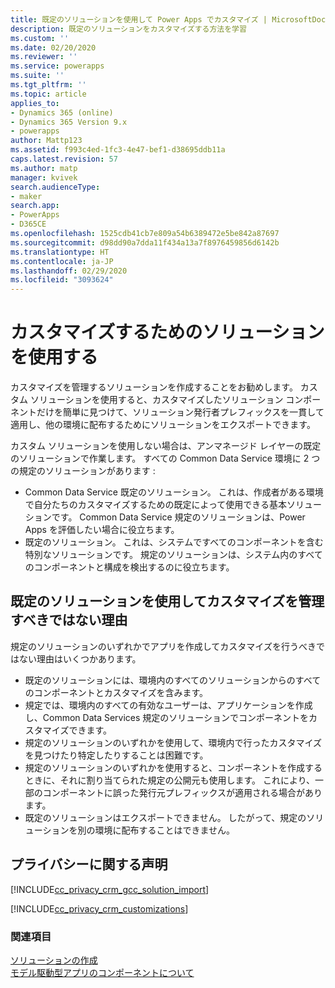 ```yaml
---
title: 既定のソリューションを使用して Power Apps でカスタマイズ | MicrosoftDocs
description: 既定のソリューションをカスタマイズする方法を学習
ms.custom: ''
ms.date: 02/20/2020
ms.reviewer: ''
ms.service: powerapps
ms.suite: ''
ms.tgt_pltfrm: ''
ms.topic: article
applies_to:
- Dynamics 365 (online)
- Dynamics 365 Version 9.x
- powerapps
author: Mattp123
ms.assetid: f993c4ed-1fc3-4e47-bef1-d38695ddb11a
caps.latest.revision: 57
ms.author: matp
manager: kvivek
search.audienceType:
- maker
search.app:
- PowerApps
- D365CE
ms.openlocfilehash: 1525cdb41cb7e809a54b6389472e5be842a87697
ms.sourcegitcommit: d98dd90a7dda11f434a13a7f8976459856d6142b
ms.translationtype: HT
ms.contentlocale: ja-JP
ms.lasthandoff: 02/29/2020
ms.locfileid: "3093624"
---
```

# <a name="use-a-solution-to-customize"></a>カスタマイズするためのソリューションを使用する
カスタマイズを管理するソリューションを作成することをお勧めします。 カスタム ソリューションを使用すると、カスタマイズしたソリューション コンポーネントだけを簡単に見つけて、ソリューション発行者プレフィックスを一貫して適用し、他の環境に配布するためにソリューションをエクスポートできます。  

カスタム ソリューションを使用しない場合は、アンマネージド レイヤーの既定のソリューションで作業します。 すべての Common Data Service 環境に 2 つの規定のソリューションがあります :  
- Common Data Service 既定のソリューション。 これは、作成者がある環境で自分たちのカスタマイズするための既定によって使用できる基本ソリューションです。 Common Data Service 規定のソリューションは、Power Apps を評価したい場合に役立ちます。  
- 既定のソリューション。 これは、システムですべてのコンポーネントを含む特別なソリューションです。 規定のソリューションは、システム内のすべてのコンポーネントと構成を検出するのに役立ちます。  

## <a name="why-you-shouldnt-use-the-default-solutions-to-manage-customizations"></a>既定のソリューションを使用してカスタマイズを管理すべきではない理由
規定のソリューションのいずれかでアプリを作成してカスタマイズを行うべきではない理由はいくつかあります。  
- 既定のソリューションには、環境内のすべてのソリューションからのすべてのコンポーネントとカスタマイズを含みます。 
- 規定では、環境内のすべての有効なユーザーは、アプリケーションを作成し、Common Data Services 規定のソリューションでコンポーネントをカスタマイズできます。 
- 規定のソリューションのいずれかを使用して、環境内で行ったカスタマイズを見つけたり特定したりすることは困難です。 
- 規定のソリューションのいずれかを使用すると、コンポーネントを作成するときに、それに割り当てられた規定の公開元も使用します。 これにより、一部のコンポーネントに誤った発行元プレフィックスが適用される場合があります。 
- 既定のソリューションはエクスポートできません。 したがって、規定のソリューションを別の環境に配布することはできません。 

<!-- Notice that if you have installed or imported other applications or solutions, additional solutions may be available in the solutions list. 

By default,  when you build or customize a model-driven app, you work with the solution called Common Data Services Default Solution. You can open the Common Data Services Default Solution to view and edit the components that are contained in it. To do this, follow these steps.
 
1.  On the left navigation pane select **Solutions**.

2.  In the list of solutions, select **Common Data Services Default Solution**.
  
> [!TIP]
>  If you plan to distribute the applications your make, consider changing the publisher customization prefix. More information: [Solution publisher prefix](change-solution-publisher-prefix.md).  -->
  
<a name="BKMK_PrivacyNotice"></a>   

## <a name="privacy-notices"></a>プライバシーに関する声明  
 [!INCLUDE[cc_privacy_crm_gcc_solution_import](../../includes/cc-privacy-crm-gcc-solution-import.md)]  
  
 [!INCLUDE[cc_privacy_crm_customizations](../../includes/cc-privacy-crm-customizations.md)]  
  
### <a name="see-also"></a>関連項目  
[ソリューションの作成](create-solution.md) <br />
[モデル駆動型アプリのコンポーネントについて](../model-driven-apps/model-driven-app-components.md)



